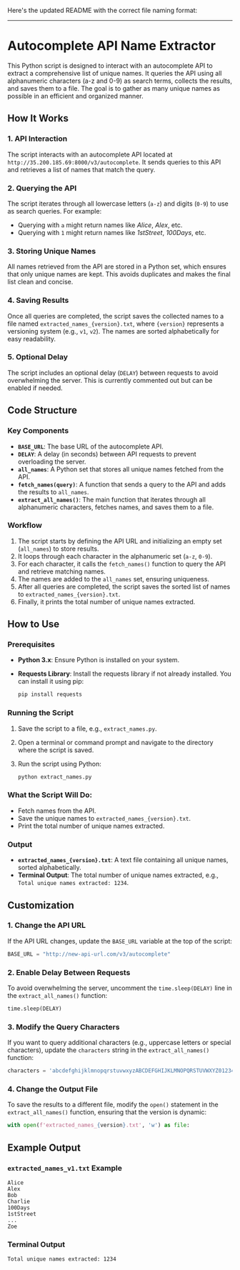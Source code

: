 Here's the updated README with the correct file naming format:

---

# Autocomplete API Name Extractor

This Python script is designed to interact with an autocomplete API to extract a comprehensive list of unique names. It queries the API using all alphanumeric characters (a-z and 0-9) as search terms, collects the results, and saves them to a file. The goal is to gather as many unique names as possible in an efficient and organized manner.

## How It Works

### 1. API Interaction
The script interacts with an autocomplete API located at `http://35.200.185.69:8000/v3/autocomplete`. It sends queries to this API and retrieves a list of names that match the query.

### 2. Querying the API
The script iterates through all lowercase letters (`a-z`) and digits (`0-9`) to use as search queries. For example:
- Querying with `a` might return names like *Alice*, *Alex*, etc.
- Querying with `1` might return names like *1stStreet*, *100Days*, etc.

### 3. Storing Unique Names
All names retrieved from the API are stored in a Python set, which ensures that only unique names are kept. This avoids duplicates and makes the final list clean and concise.

### 4. Saving Results
Once all queries are completed, the script saves the collected names to a file named `extracted_names_{version}.txt`, where `{version}` represents a versioning system (e.g., `v1`, `v2`). The names are sorted alphabetically for easy readability.

### 5. Optional Delay
The script includes an optional delay (`DELAY`) between requests to avoid overwhelming the server. This is currently commented out but can be enabled if needed.

## Code Structure

### Key Components

- **`BASE_URL`**: The base URL of the autocomplete API.
- **`DELAY`**: A delay (in seconds) between API requests to prevent overloading the server.
- **`all_names`**: A Python set that stores all unique names fetched from the API.
- **`fetch_names(query)`**: A function that sends a query to the API and adds the results to `all_names`.
- **`extract_all_names()`**: The main function that iterates through all alphanumeric characters, fetches names, and saves them to a file.

### Workflow

1. The script starts by defining the API URL and initializing an empty set (`all_names`) to store results.
2. It loops through each character in the alphanumeric set (`a-z`, `0-9`).
3. For each character, it calls the `fetch_names()` function to query the API and retrieve matching names.
4. The names are added to the `all_names` set, ensuring uniqueness.
5. After all queries are completed, the script saves the sorted list of names to `extracted_names_{version}.txt`.
6. Finally, it prints the total number of unique names extracted.

## How to Use

### Prerequisites

- **Python 3.x**: Ensure Python is installed on your system.
- **Requests Library**: Install the requests library if not already installed. You can install it using pip:

    ```bash
    pip install requests
    ```

### Running the Script

1. Save the script to a file, e.g., `extract_names.py`.
2. Open a terminal or command prompt and navigate to the directory where the script is saved.
3. Run the script using Python:

    ```bash
    python extract_names.py
    ```

### What the Script Will Do:
- Fetch names from the API.
- Save the unique names to `extracted_names_{version}.txt`.
- Print the total number of unique names extracted.

### Output
- **`extracted_names_{version}.txt`**: A text file containing all unique names, sorted alphabetically.
- **Terminal Output**: The total number of unique names extracted, e.g., `Total unique names extracted: 1234`.

## Customization

### 1. Change the API URL
If the API URL changes, update the `BASE_URL` variable at the top of the script:

```python
BASE_URL = "http://new-api-url.com/v3/autocomplete"
```

### 2. Enable Delay Between Requests
To avoid overwhelming the server, uncomment the `time.sleep(DELAY)` line in the `extract_all_names()` function:

```python
time.sleep(DELAY)
```

### 3. Modify the Query Characters
If you want to query additional characters (e.g., uppercase letters or special characters), update the `characters` string in the `extract_all_names()` function:

```python
characters = 'abcdefghijklmnopqrstuvwxyzABCDEFGHIJKLMNOPQRSTUVWXYZ0123456789!@#$%^&*'
```

### 4. Change the Output File
To save the results to a different file, modify the `open()` statement in the `extract_all_names()` function, ensuring that the version is dynamic:

```python
with open(f'extracted_names_{version}.txt', 'w') as file:
```

## Example Output

### `extracted_names_v1.txt` Example

```
Alice
Alex
Bob
Charlie
100Days
1stStreet
...
Zoe
```

### Terminal Output

```
Total unique names extracted: 1234
```
